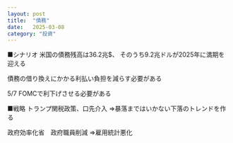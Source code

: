 ```yaml
---
layout: post
title:  "債務"
date:   2025-03-08
category: "投資"
---
```


■シナリオ
米国の債務残高は36.2兆$、
そのうち9.2兆ドルが2025年に満期を迎える

債務の借り換えにかかる利払い負担を減らす必要がある

5/7 FOMCで利下げさせる必要がある

■戦略
トランプ関税政策、口先介入
⇒暴落まではいかない下落のトレンドを作る

政府効率化省　政府職員削減
⇒雇用統計悪化